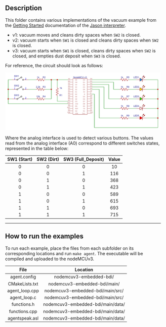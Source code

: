 ## Description

This folder contains various implementations of the vacuum example from the [Getting Started](https://jason.sourceforge.net/mini-tutorial/getting-started/) documentation of the [Jason interpreter](http://jason.sourceforge.net/wp/).

* v1: vacuum moves and cleans dirty spaces when `SW2` is closed.
* v2: vacuum starts when `SW1` is closed and cleans dirty spaces when `SW2` is closed.
* v3: vacuum starts when `SW1` is closed, cleans dirty spaces when `SW2` is closed, and empties dust deposit when `SW3` is closed.

For reference, the circuit should look as follows:

![](./nodeMCUv3_circuit.png)

Where the analog interface is used to detect various buttons. The values read from the analog interface (A0) correspond to different switches states, represented in the table below:

| SW1 (Start)  |  SW2 (Dirt)  | SW3 (Full_Deposit) |  Value |
| :---: | :---: | :---: | :---: | 
| 0 | 0 | 0 | 10 |
| 0 | 0 | 1 | 116 |
| 0 | 1 | 0 | 368 |
| 0 | 1 | 1 | 423 |
| 1 | 0 | 0 | 589 |
| 1 | 0 | 1 | 615 |
| 1 | 1 | 0 | 693 |
| 1 | 1 | 1 | 715 |

----

## How to run the examples

To run each example, place the files from each subfolder on its corresponding locations and run `make agent`. The executable will be compiled and uploaded to the nodeMCUv3.

|      File      |            Location            |
|:--------------:|:------------------------------:|
|  agent.config  |      nodemcuv3-embedded-bdi/     |
| CMakeLists.txt |   nodemcuv3-embedded-bdi/main/   |
| agent_loop.cpp |  nodemcuv3-embedded-bdi/main/src/ |
|  agent_loop.c  |  nodemcuv3-embedded-bdi/main/src/ |
|   functions.h  | nodemcuv3-embedded-bdi/main/data/ |
|  functions.cpp | nodemcuv3-embedded-bdi/main/data/ |
| agentspeak.asl | nodemcuv3-embedded-bdi/main/data/ |